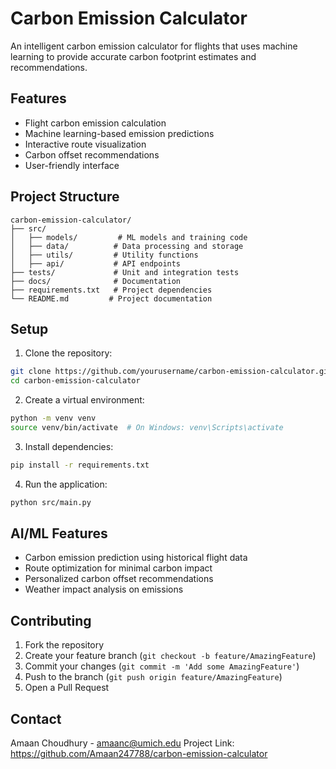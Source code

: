 # Carbon Emission Calculator

An intelligent carbon emission calculator for flights that uses machine learning to provide accurate carbon footprint estimates and recommendations.

## Features

- Flight carbon emission calculation
- Machine learning-based emission predictions
- Interactive route visualization
- Carbon offset recommendations
- User-friendly interface

## Project Structure

```
carbon-emission-calculator/
├── src/
│   ├── models/         # ML models and training code
│   ├── data/          # Data processing and storage
│   ├── utils/         # Utility functions
│   ├── api/           # API endpoints
├── tests/             # Unit and integration tests
├── docs/              # Documentation
├── requirements.txt   # Project dependencies
└── README.md         # Project documentation
```

## Setup

1. Clone the repository:
```bash
git clone https://github.com/yourusername/carbon-emission-calculator.git
cd carbon-emission-calculator
```

2. Create a virtual environment:
```bash
python -m venv venv
source venv/bin/activate  # On Windows: venv\Scripts\activate
```

3. Install dependencies:
```bash
pip install -r requirements.txt
```

4. Run the application:
```bash
python src/main.py
```

## AI/ML Features

- Carbon emission prediction using historical flight data
- Route optimization for minimal carbon impact
- Personalized carbon offset recommendations
- Weather impact analysis on emissions

## Contributing

1. Fork the repository
2. Create your feature branch (`git checkout -b feature/AmazingFeature`)
3. Commit your changes (`git commit -m 'Add some AmazingFeature'`)
4. Push to the branch (`git push origin feature/AmazingFeature`)
5. Open a Pull Request

## Contact

Amaan Choudhury - amaanc@umich.edu
Project Link: https://github.com/Amaan247788/carbon-emission-calculator 
